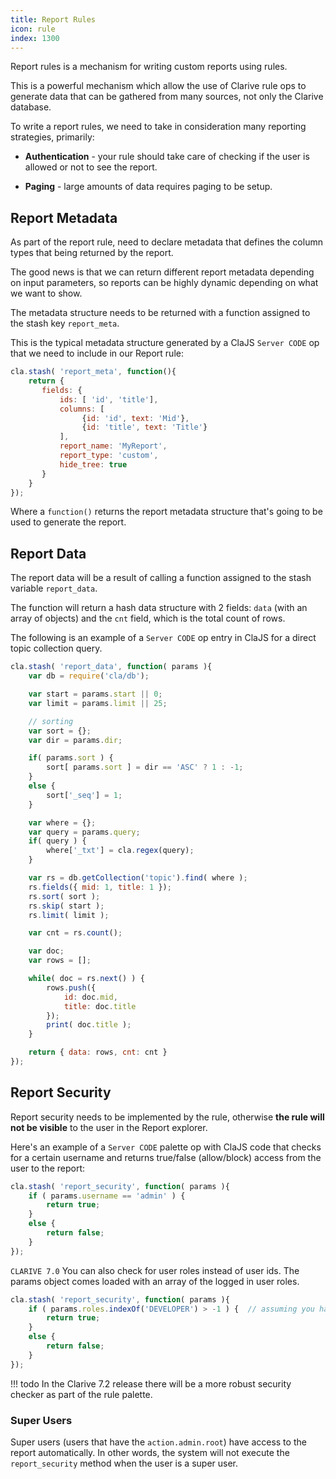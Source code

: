 ```yaml
---
title: Report Rules
icon: rule
index: 1300
---
```


Report rules is a mechanism for
writing custom reports using rules.

This is a powerful mechanism which allow the use
of Clarive rule ops to generate data that can
be gathered from many sources, not only the Clarive database.

To write a report rules, we need to take in consideration
many reporting strategies, primarily:

- __Authentication__ - your rule should
take care of checking if the user is allowed or not to see the
report.

- __Paging__ - large amounts of data requires paging to be setup.

## Report Metadata

As part of the report rule, need to declare metadata that defines the
column types that being returned by the report.

The good news is that we can return different report metadata
depending on input parameters, so reports can be highly dynamic
depending on what we want to show.

The metadata structure needs to be returned with a function
assigned to the stash key `report_meta`.

This is the typical metadata structure generated by a ClaJS `Server CODE`
op that we need to include in our Report rule:

```javascript
cla.stash( 'report_meta', function(){
    return {
       fields: {
           ids: [ 'id', 'title'],
           columns: [
                {id: 'id', text: 'Mid'},
                {id: 'title', text: 'Title'}
           ],
           report_name: 'MyReport',
           report_type: 'custom',
           hide_tree: true
       }
    }
});
```

Where a `function()` returns the report metadata structure
that's going to be used to generate the report.

## Report Data

The report data will be a result of calling a function assigned to the stash
variable `report_data`.

The function will return a hash data structure with 2 fields: `data` (with an
array of objects) and the `cnt` field, which is the total count of rows.

The following is an example of a `Server CODE` op entry in
ClaJS for a direct topic collection query.

```javascript
cla.stash( 'report_data', function( params ){
    var db = require('cla/db');

    var start = params.start || 0;
    var limit = params.limit || 25;

    // sorting
    var sort = {};
    var dir = params.dir;

    if( params.sort ) {
        sort[ params.sort ] = dir == 'ASC' ? 1 : -1;
    }
    else {
        sort['_seq'] = 1;
    }

    var where = {};
    var query = params.query;
    if( query ) {
        where['_txt'] = cla.regex(query);
    }

    var rs = db.getCollection('topic').find( where );
    rs.fields({ mid: 1, title: 1 });
    rs.sort( sort );
    rs.skip( start );
    rs.limit( limit );

    var cnt = rs.count();

    var doc;
    var rows = [];

    while( doc = rs.next() ) {
        rows.push({
            id: doc.mid,
            title: doc.title
        });
        print( doc.title );
    }

    return { data: rows, cnt: cnt }
});
```

## Report Security

Report security needs to be implemented
by the rule, otherwise __the rule will not be visible__
to the user in the Report explorer.

Here's an example of a `Server CODE` palette op
with ClaJS code that checks for a certain username
and returns true/false (allow/block) access from the user
to the report:

```javascript
cla.stash( 'report_security', function( params ){
    if ( params.username == 'admin' ) {
        return true;
    }
    else {
        return false;
    }
});
```

`CLARIVE 7.0` You can also check for user roles instead of user ids. The params
object comes loaded with an array of the logged in user roles.

```javascript
cla.stash( 'report_security', function( params ){
    if ( params.roles.indexOf('DEVELOPER') > -1 ) {  // assuming you have the DEVELOPER role in your system
        return true;
    }
    else {
        return false;
    }
});
```
!!! todo
    In the Clarive 7.2 release there will be a more robust
    security checker as part of the rule palette.

### Super Users

Super users (users that have the `action.admin.root`) have access to the
report automatically. In other words, the system will not execute the `report_security`
method when the user is a super user.
